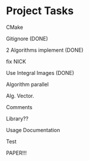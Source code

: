 # Project Tasks

CMake  

Gitignore (DONE)

2 Algorithms implement (DONE)

fix NICK

Use Integral Images (DONE)

Algorithm parallel

Alg. Vector.

Comments

Library??

Usage Documentation  

Test 

PAPER!!!